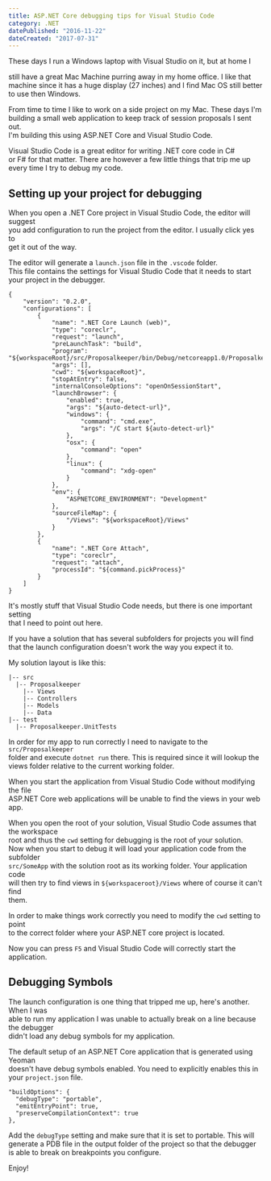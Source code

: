```yaml
---
title: ASP.NET Core debugging tips for Visual Studio Code
category: .NET
datePublished: "2016-11-22"
dateCreated: "2017-07-31"
---
```


<!--kg-card-begin: markdown--><p>These days I run a Windows laptop with Visual Studio on it, but at home I<br>

still have a great Mac Machine purring away in my home office. I like that<br>
machine since it has a huge display (27 inches) and I find Mac OS still better<br>
to use then Windows.</p>

<p>From time to time I like to work on a side project on my Mac. These days I'm<br>
building a small web application to keep track of session proposals I sent out.<br>
I'm building this using ASP.NET Core and Visual Studio Code.</p>
<p>Visual Studio Code is a great editor for writing .NET core code in C#<br>
or F# for that matter. There are however a few little things that trip me up<br>
every time I try to debug my code.</p>
<!-- more -->
<h2 id="settingupyourprojectfordebugging">Setting up your project for debugging</h2>
<p>When you open a .NET Core project in Visual Studio Code, the editor will suggest<br>
you add configuration to run the project from the editor. I usually click yes to<br>
get it out of the way.</p>
<p>The editor will generate a <code>launch.json</code> file in the <code>.vscode</code> folder.<br>
This file contains the settings for Visual Studio Code that it needs to start<br>
your project in the debugger.</p>
<pre><code class="language-json">{
    &quot;version&quot;: &quot;0.2.0&quot;,
    &quot;configurations&quot;: [
        {
            &quot;name&quot;: &quot;.NET Core Launch (web)&quot;,
            &quot;type&quot;: &quot;coreclr&quot;,
            &quot;request&quot;: &quot;launch&quot;,
            &quot;preLaunchTask&quot;: &quot;build&quot;,
            &quot;program&quot;: &quot;${workspaceRoot}/src/Proposalkeeper/bin/Debug/netcoreapp1.0/Proposalkeeper.dll&quot;,
            &quot;args&quot;: [],
            &quot;cwd&quot;: &quot;${workspaceRoot}&quot;,
            &quot;stopAtEntry&quot;: false,
            &quot;internalConsoleOptions&quot;: &quot;openOnSessionStart&quot;,
            &quot;launchBrowser&quot;: {
                &quot;enabled&quot;: true,
                &quot;args&quot;: &quot;${auto-detect-url}&quot;,
                &quot;windows&quot;: {
                    &quot;command&quot;: &quot;cmd.exe&quot;,
                    &quot;args&quot;: &quot;/C start ${auto-detect-url}&quot;
                },
                &quot;osx&quot;: {
                    &quot;command&quot;: &quot;open&quot;
                },
                &quot;linux&quot;: {
                    &quot;command&quot;: &quot;xdg-open&quot;
                }
            },
            &quot;env&quot;: {
                &quot;ASPNETCORE_ENVIRONMENT&quot;: &quot;Development&quot;
            },
            &quot;sourceFileMap&quot;: {
                &quot;/Views&quot;: &quot;${workspaceRoot}/Views&quot;
            }
        },
        {
            &quot;name&quot;: &quot;.NET Core Attach&quot;,
            &quot;type&quot;: &quot;coreclr&quot;,
            &quot;request&quot;: &quot;attach&quot;,
            &quot;processId&quot;: &quot;${command.pickProcess}&quot;
        }
    ]
}
</code></pre>
<p>It's mostly stuff that Visual Studio Code needs, but there is one important setting<br>
that I need to point out here.</p>
<p>If you have a solution that has several subfolders for projects you will find<br>
that the launch configuration doesn't work the way you expect it to.</p>
<p>My solution layout is like this:</p>
<pre><code>|-- src
  |-- Proposalkeeper
    |-- Views
    |-- Controllers
    |-- Models
    |-- Data
|-- test
  |-- Proposalkeeper.UnitTests
</code></pre>
<p>In order for my app to run correctly I need to navigate to the <code>src/Proposalkeeper</code><br>
folder and execute <code>dotnet run</code> there. This is required since it will lookup the<br>
views folder relative to the current working folder.</p>
<p>When you start the application from Visual Studio Code without modifying the file<br>
ASP.NET Core web applications will be unable to find the views in your web app.</p>
<p>When you open the root of your solution, Visual Studio Code assumes that the workspace<br>
root and thus the <code>cwd</code> setting for debugging is the root of your solution.<br>
Now when you start to debug it will load your application code from the subfolder<br>
<code>src/SomeApp</code> with the solution root as its working folder. Your application code<br>
will then try to find views in <code>${workspaceroot}/Views</code> where of course it can't find<br>
them.</p>
<p>In order to make things work correctly you need to modify the <code>cwd</code> setting to point<br>
to the correct folder where your ASP.NET core project is located.</p>
<p>Now you can press <code>F5</code> and Visual Studio Code will correctly start the application.</p>
<h2 id="debuggingsymbols">Debugging Symbols</h2>
<p>The launch configuration is one thing that tripped me up, here's another. When I was<br>
able to run my application I was unable to actually break on a line because the debugger<br>
didn't load any debug symbols for my application.</p>
<p>The default setup of an ASP.NET Core application that is generated using Yeoman<br>
doesn't have debug symbols enabled. You need to explicitly enables this in<br>
your <code>project.json</code> file.</p>
<pre><code class="language-json">&quot;buildOptions&quot;: {
  &quot;debugType&quot;: &quot;portable&quot;,
  &quot;emitEntryPoint&quot;: true,
  &quot;preserveCompilationContext&quot;: true
},
</code></pre>
<p>Add the <code>debugType</code> setting and make sure that it is set to portable. This will<br>
generate a PDB file in the output folder of the project so that the debugger<br>
is able to break on breakpoints you configure.</p>
<p>Enjoy!</p>
<!--kg-card-end: markdown-->
